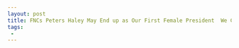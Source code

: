 ```yaml
---
layout: post
title: FNCs Peters Haley May End up as Our First Female President  We Could Have Handled UN Vote A Little Better
tags:
 -
---
```



